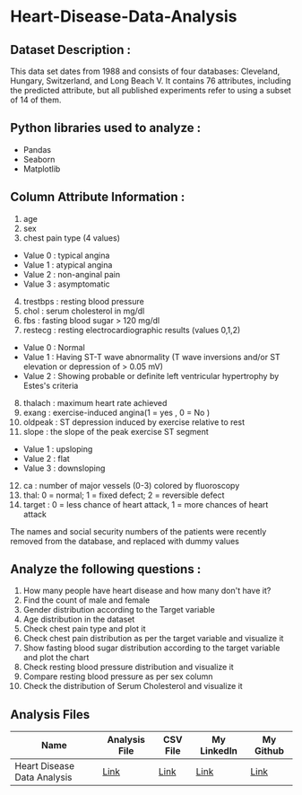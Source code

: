 # Heart-Disease-Data-Analysis

## Dataset Description :
This data set dates from 1988 and consists of four databases: Cleveland, Hungary, Switzerland, and Long Beach V. It contains 76 attributes, including the predicted attribute, but all published experiments refer to using a subset of 14 of them.

## Python libraries used to analyze :
* Pandas
* Seaborn
* Matplotlib

## Column Attribute Information :
1. age
2. sex
3. chest pain type (4 values)
 * Value 0 : typical angina
 * Value 1 : atypical angina
 * Value 2 : non-anginal pain
 * Value 3 : asymptomatic
4. trestbps : resting blood pressure
5. chol : serum cholesterol in mg/dl
6. fbs : fasting blood sugar > 120 mg/dl
7. restecg : resting electrocardiographic results (values 0,1,2)
 * Value 0 : Normal
 * Value 1 : Having ST-T wave abnormality (T wave inversions and/or ST elevation or depression of > 0.05 mV)
 * Value 2 : Showing probable or definite left ventricular hypertrophy by Estes's criteria
8. thalach : maximum heart rate achieved
9. exang : exercise-induced angina(1 = yes , 0 = No )
10. oldpeak : ST depression induced by exercise relative to rest
11. slope : the slope of the peak exercise ST segment
 * Value 1 : upsloping
 * Value 2 : flat
 * Value 3 : downsloping
12. ca : number of major vessels (0-3) colored by fluoroscopy
13. thal: 0 = normal; 1 = fixed defect; 2 = reversible defect
14. target : 0 = less chance of heart attack, 1 = more chances of heart attack

The names and social security numbers of the patients were recently removed from the database, and replaced with dummy values

## Analyze the following questions :

1) How many people have heart disease and how many don't have it?
2) Find the count of male and female
3) Gender distribution according to the Target variable
4) Age distribution in the dataset
5) Check chest pain type and plot it
6) Check chest pain distribution as per the target variable and visualize it
7) Show fasting blood sugar distribution according to the target variable and plot the chart
8) Check resting blood pressure distribution and visualize it
9) Compare resting blood pressure as per sex column 
10) Check the distribution of Serum Cholesterol and visualize it


## Analysis Files

|Name|Analysis File|CSV File|My Linkedln|My Github|
|-|-|-|-|-|
|Heart Disease Data Analysis|[Link](https://github.com/shubhammeshram01/Heart-Disease-Data-Analysis/blob/main/Heart%20Disease%20Data%20Analysis.ipynb)|[Link](https://github.com/shubhammeshram01/Heart-Disease-Data-Analysis/blob/main/heart.csv)|[Link]()|[Link](https://github.com/shubhammeshram01)|
